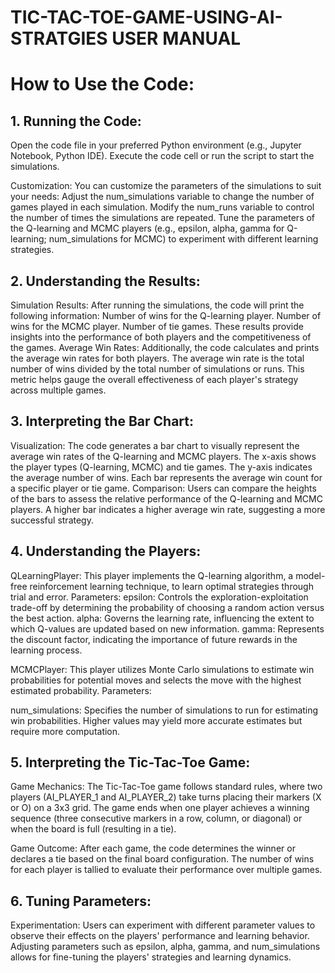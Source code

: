 # TIC-TAC-TOE-GAME-USING-AI-STRATGIES  USER MANUAL
# How to Use the Code:

## 1. Running the Code:

Open the code file in your preferred Python environment (e.g., Jupyter Notebook, Python IDE).
Execute the code cell or run the script to start the simulations.

Customization:
You can customize the parameters of the simulations to suit your needs:
Adjust the num_simulations variable to change the number of games played in each simulation.
Modify the num_runs variable to control the number of times the simulations are repeated.
Tune the parameters of the Q-learning and MCMC players (e.g., epsilon, alpha, gamma for Q-learning; num_simulations for MCMC) to experiment with different learning strategies.

## 2. Understanding the Results:

Simulation Results:
After running the simulations, the code will print the following information:
Number of wins for the Q-learning player.
Number of wins for the MCMC player.
Number of tie games.
These results provide insights into the performance of both players and the competitiveness of the games.
Average Win Rates:
Additionally, the code calculates and prints the average win rates for both players.
The average win rate is the total number of wins divided by the total number of simulations or runs.
This metric helps gauge the overall effectiveness of each player's strategy across multiple games.

## 3. Interpreting the Bar Chart:

Visualization:
The code generates a bar chart to visually represent the average win rates of the Q-learning and MCMC players.
The x-axis shows the player types (Q-learning, MCMC) and tie games.
The y-axis indicates the average number of wins.
Each bar represents the average win count for a specific player or tie game.
Comparison:
Users can compare the heights of the bars to assess the relative performance of the Q-learning and MCMC players.
A higher bar indicates a higher average win rate, suggesting a more successful strategy.

## 4. Understanding the Players:

QLearningPlayer:
This player implements the Q-learning algorithm, a model-free reinforcement learning technique, to learn optimal strategies through trial and error.
Parameters:
epsilon: Controls the exploration-exploitation trade-off by determining the probability of choosing a random action versus the best action.
alpha: Governs the learning rate, influencing the extent to which Q-values are updated based on new information.
gamma: Represents the discount factor, indicating the importance of future rewards in the learning process.

MCMCPlayer:
This player utilizes Monte Carlo simulations to estimate win probabilities for potential moves and selects the move with the highest estimated probability.
Parameters:

num_simulations: Specifies the number of simulations to run for estimating win probabilities. Higher values may yield more accurate estimates but require more computation.

## 5. Interpreting the Tic-Tac-Toe Game:

Game Mechanics:
The Tic-Tac-Toe game follows standard rules, where two players (AI_PLAYER_1 and AI_PLAYER_2) take turns placing their markers (X or O) on a 3x3 grid.
The game ends when one player achieves a winning sequence (three consecutive markers in a row, column, or diagonal) or when the board is full (resulting in a tie).

Game Outcome:
After each game, the code determines the winner or declares a tie based on the final board configuration.
The number of wins for each player is tallied to evaluate their performance over multiple games.

## 6. Tuning Parameters:

Experimentation:
Users can experiment with different parameter values to observe their effects on the players' performance and learning behavior.
Adjusting parameters such as epsilon, alpha, gamma, and num_simulations allows for fine-tuning the players' strategies and learning dynamics.
